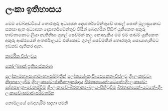 # ලංකා ඉතිහාසය

මෙම වෙබ්අඩවියේ තොරතුරු අධ්‍යාපන දෙපාර්තමේන්තුවේ පාසල් පොත් මූලාස්‍රකොට සකසා ඇත 
අධ්‍යාපන දෙපාර්තමේන්තුව විසින් බෙදාහරින පිඩිෆ් යුනිකෙත අකුරු භාව්තාකොට ලියා නැතිනිසා ගුගල් සෙව්මක් කල නොහැකිය මම එම පාඩම් යුනිකෙත අකුරු ආස්රයෙන් අංතර්ජාලයට එක්කොට ගුගල් සෙව්මකින් තොරතුරු සොයාගැනිමට ඉඩකඩ ඇතිකර ඇත.

[කාර්මික විප්ලවය](http://history.pituwa.co/wiki/%E0%B6%9A%E0%B7%8F%E0%B6%BB%E0%B7%8A%E0%B6%B8%E0%B7%92%E0%B6%9A-%E0%B7%80%E0%B7%92%E0%B6%B4%E0%B7%8A%E0%B6%BD%E0%B7%80%E0%B6%BA)

[කෝල්බෲක් ප්‍රතිසංස්කරණ](http://history.pituwa.co/wiki/%E0%B6%9A%E0%B7%9D%E0%B6%BD%E0%B7%8A%E0%B6%B6%E0%B7%B2%E0%B6%9A%E0%B7%8A-%E0%B6%B4%E0%B7%8A%E2%80%8D%E0%B6%BB%E0%B6%AD%E0%B7%92%E0%B7%83%E0%B6%82%E0%B7%83%E0%B7%8A%E0%B6%9A%E0%B6%BB%E0%B6%AB)

[ලෝක-මහා-සංග‍්‍රාම-හා-සම්මුතීන්](http://history.pituwa.co/wiki/ලෝක-මහා-සංග‍්‍රාම-හා-සම්මුතීන්)
[ලෝකයේ-කැපී-පෙනෙන-විප්ලව](http://history.pituwa.co/wiki/ලෝකයේ-කැපී-පෙනෙන-විප්ලව)
[ශ‍්‍රී-ලංකාවට-නිදහස-ලැබීම](http://history.pituwa.co/wiki/ශ‍්‍රී-ලංකාවට-නිදහස-ලැබීම)
[ශ‍්‍රී-ලංකාවේ-ජාතික-පුනරුදය](http://history.pituwa.co/wiki/ශ‍්‍රී-ලංකාවේ-ජාතික-පුනරුදය)
[බි‍්‍රතාන්‍යයන්-යටතේ-ශ‍්‍රී-ලංකාවේ-දේශපාලන-වෙනස්වීම්](http://history.pituwa.co/wiki/බි‍්‍රතාන්‍යයන්-යටතේ-ශ‍්‍රී-ලංකාවේ-දේශපාලන-වෙනස්වීම්)
[ශ‍්‍රී-ලංකාවේ-බි‍්‍රතාන්‍ය-බලය-පිහිටුවීම](http://history.pituwa.co/wiki/ශ‍්‍රී-ලංකාවේ-බි‍්‍රතාන්‍ය-බලය-පිහිටුවීම)
[බි‍්‍රතාන්‍යයන්-යටතේ-ශ‍්‍රී-ලංකාවේ-සමාජ-පරිවර්තන](http://history.pituwa.co/wiki/බි‍්‍රතාන්‍යයන්-යටතේ-ශ‍්‍රී-ලංකාවේ-සමාජ-පරිවර්තන)



නොම්ලයේ බෙදාහැරීම සදහා පමනි